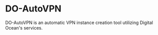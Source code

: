 # DO-AutoVPN
DO-AutoVPN is an automatic VPN instance creation tool utilizing Digital Ocean's services.
